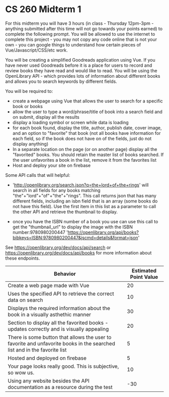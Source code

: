 # CS 260  Midterm 1

For this midterm you will have 3 hours (in class - Thursday 12pm-3pm - anything submitted after this time will not go towards your points earned) to complete the following prompt.  You will be allowed to use the internet to complete this project - you may not copy any code online that is not your own - you can google things to understand how certain pieces of Vue/Javascript/CSS/etc work.

You will be creating a simplified Goodreads application using Vue.  If you have never used Goodreads before it is a place for users to record and review books they have read and would like to read.  You will be using the OpenLibrary API - which provides lots of information about different books and allows you to search keywords by different fields.  

You will be required to:
- create a webpage using Vue that allows the user to search for a specific book or books
- allow the user to type a word/phrase/title of book into a search field and on submit, display all the results
- display a loading symbol or screen while data is loading
- for each book found, display the title, author, publish date, cover image, and an option to "favorite" that book (not all books have information for each field, so if the book does not have on of the fields, just do not display anything)
- In a separate location on the page (or on another page) display all the "favorited" books.  You should retain the master list of books searched.  If the user unfavorites a book in the list, remove it from the favorites list
- Host and deploy your site on firebase


Some API calls that will helpful:
- 'http://openlibrary.org/search.json?q=the+lord+of+the+rings' will search in all fields for any books matching "the"+"lord"+"of"+"the"+"rings".  This call returns json that has many different fields, including an isbn field that is an array (some books do not have this field).  Use the first item in this list as a parameter to call the other API and retrieve the thumbnail to display.  

- once you have the ISBN number of a book you use can use this call to get the "thumbnail_url" to display the image with the ISBN number:9780980200447
'https://openlibrary.org/api/books?bibkeys=ISBN:9780980200447&jscmd=details&format=json'

See https://openlibrary.org/dev/docs/api/search or https://openlibrary.org/dev/docs/api/books for more information about these endpoints.




Behavior | Estimated Point Value
--- | ---
Create a web page made with Vue | 20
Uses the specified API to retrieve the correct data on search | 10
Displays the required information about the book in a visually asthethic manner | 30
Section to display all the favorited books - updates correctly and is visually appealing | 20
There is some button that allows the user to favorite and unfavorite books in the searched list and in the favorite list | 5
Hosted and deployed on firebase | 5
Your page looks really good. This is subjective, so wow us. | 10
Using any website besides the API documentation as a resource during the test | -30

